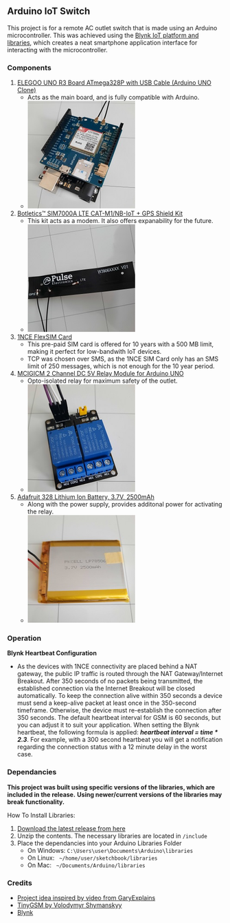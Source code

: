 ## Arduino IoT Switch

This project is for a remote AC outlet switch that is made using an Arduino microcontroller. This
was achieved using the [Blynk IoT platform and libraries](https://docs.blynk.io/en/), which creates a neat smartphone
application interface for interacting with the microcontroller.

<p align="right"></p>

### Components

1. [ELEGOO UNO R3 Board ATmega328P with USB Cable (Arduino UNO Clone)](https://www.elegoo.com/products/elegoo-uno-r3-board)
	- Acts as the main board, and is fully compatible with Arduino.
	- ![board](media/board-modem.jpg)
2. [Botletics™ SIM7000A LTE CAT-M1/NB-IoT + GPS Shield Kit](https://www.botletics.com/products/sim7000-shield)
	- This kit acts as a modem. It also offers expanability for the future.
	- ![antenna](media/antenna.jpg)
3. [1NCE FlexSIM Card](https://1nce.com/en/sim-cards/)
	- This pre-paid SIM card is offered for 10 years with a 500 MB limit, making it perfect for low-bandwith IoT devices.
	- TCP was chosen over SMS, as the 1NCE SIM Card only has an SMS limit of 250 messages, which is not enough for the 10 year period.
4. [MCIGICM 2 Channel DC 5V Relay Module for Arduino UNO](https://www.amazon.com/gp/product/B072BY3KJF?psc=1)
	- Opto-isolated relay for maximum safety of the outlet.
	- ![relay](media/relay.jpg)
5. [Adafruit 328 Lithium Ion Battery, 3.7V, 2500mAh](https://www.adafruit.com/product/328)
	- Along with the power supply, provides additonal power for activating the relay.
	- ![battery](media/battery.jpg)

<p align="right"></p>

### Operation

**Blynk Heartbeat Configuration**
- As the devices with 1NCE connectivity are placed behind a NAT gateway, the public IP traffic is routed through the NAT Gateway/Internet Breakout. 
After 350 seconds of no packets being transmitted, the established connection via the Internet Breakout will be closed automatically. 
To keep the connection alive within 350 seconds a device must send a keep-alive packet at least once in the 350-second timeframe. 
Otherwise, the device must re-establish the connection after 350 seconds. The default heartbeat interval for GSM is 60 seconds, but you can
adjust it to suit your application. When setting the Blynk heartbeat, the following formula is applied: ***heartbeat interval = time * 2.3***.
For example, with a 300 second heartbeat you will get a notification regarding the connection status with a 12 minute delay in the worst case.

<p align="right"></p>

### Dependancies

**This project was built using specific versions of the libraries, which are included in the release.**
**Using newer/current versions of the libraries may break functionality.**

How To Install Libraries:
1. [Download the latest release from here](https://github.com/AlexWaclawik/Arduino-IoT-Switch/releases)
2. Unzip the contents. The necessary libraries are located in ```/include```
3. Place the dependancies into your Arduino Libraries Folder
	- On Windows: ```C:\Users\user\Documents\Arduino\libraries```
	- On Linux: ``` ~/home/user/sketchbook/libraries```
	- On Mac: ``` ~/Documents/Arduino/libraries```

<p align="right"></p>

### Credits

-	[Project idea inspired by video from GaryExplains](https://www.youtube.com/watch?v=7swG4XVSx50)
-	[TinyGSM by Volodymyr Shymanskyy](https://github.com/vshymanskyy/TinyGSM)
-	[Blynk](https://github.com/blynkkk/blynk-library)

<p align="right"></p>
